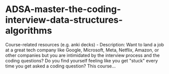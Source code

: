 # ADSA-master-the-coding-interview-data-structures-algorithms
Course-related resources (e.g. anki decks) - Description: Want to land a job at a great tech company like Google, Microsoft, Meta, Netflix, Amazon, or other companies but you are intimidated by the interview process and the coding questions? Do you find yourself feeling like you get "stuck" every time you get asked a coding question? This course...
